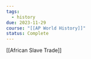 ```yaml
---
tags:
  - history
due: 2023-11-29
course: "[[AP World History]]"
status: Complete
---
```

[[African Slave Trade]]
